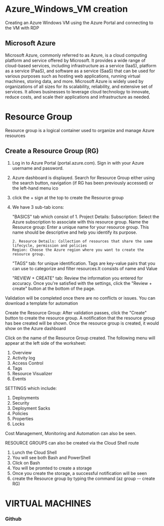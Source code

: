 # Azure_Windows_VM creation
Creating an Azure Windows VM using the Azure Portal and connecting to the VM with RDP
## Microsoft Azure
Microsoft Azure, commonly referred to as Azure, is a cloud computing platform and service offered by Microsoft. It provides a wide range of cloud-based services, including infrastructure as a service (IaaS), platform as a service (PaaS), and software as a service (SaaS) that can be used for various purposes such as hosting web applications, running virtual machines, storing data, and more. Microsoft Azure is widely used by organizations of all sizes for its scalability, reliability, and extensive set of services. It allows businesses to leverage cloud technology to innovate, reduce costs, and scale their applications and infrastructure as needed.
# Resource Group
Resource group is a logical container used to organize and manage Azure resources
## Create a Resource Group (RG)
1. Log in to Azure Portal (portal.azure.com). Sign in with your Azure username and password.
2. Azure dashboard is displayed. Search for Resource Group either using the search button, navigation (if RG has been previously accessed) or the left-hand menu ico 
3. click the + sign at the top to create the Resource group
4. We have 3 sub-tab icons:
   
   "BASICS" tab which consist of
       1. Project Details:
       Subscription: Select the Azure subscription to associate with this resource group.
       Name the Resource group: Enter a unique name for your resource group. This name should be descriptive and help you identify its purpose.
      
       2. Resource Details: Collection of resources that share the same lifecycle, permission and policies
       Region: Choose the Azure region where you want to create the resource group. 

    "TAGS" tab: for unique identification. Tags are key-value pairs that you can use to categorize and filter resources.It consists of name and Value
   
     "REVIEW + CREATE" tab: Review the information you entered for accuracy. Once you're satisfied with the settings, click the "Review + create" button at the bottom of the page.

  Validation will be completed once there are no conflicts or issues. You can download a template for automation

Create the Resource Group: After validation passes, click the "Create" button to create the resource group.
A notification that the resource group has bee created will be shown. Once the resource group is created, it would show on the Azure dashboard

Click on the name of the Resource Group created. The following menu will appear at the left side of the worksheet:
1. Overview
2. Activity log
3. Access Control
4. Tags
5. Resource Visualizer
6. Events

SETTINGS which include:
1. Deployments
2. Security
3. Deployment Sacks
4. Policies
5. Properties
6. Locks

Cost Management, Monitoring and Automation can also be seen.

RESOURCE GROUPS can also be created via the Cloud Shell route
1. Lunch the Cloud Shell
2. You will see both Bash and PowerShell
3. Click on Bash
4. You will be promted to create a storage
5. Once you create the storage, a successful notification will be seen
6. create the Resource group by typing the command (az group -- create RG)

# VIRTUAL MACHINES
### Github

